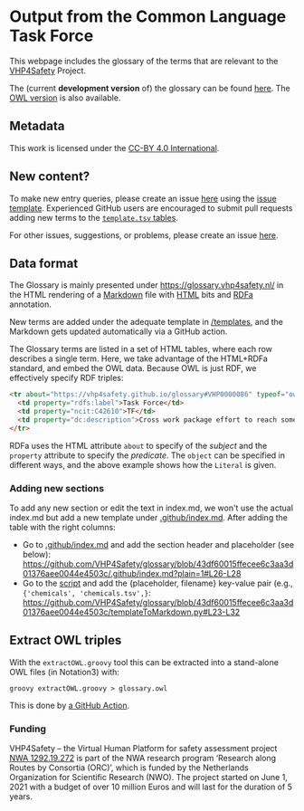 # Output from the Common Language Task Force

This webpage includes the glossary  of the terms that are relevant to the [VHP4Safety](https://vhp4safety.nl/) Project.

The (current **development version** of) the glossary can be found [here](index.md). The [OWL version](glossary.owl)
is also available.

## Metadata

This work is licensed under the [CC-BY 4.0 International](https://github.com/VHP4Safety/glossary/blob/main/LICENCE.md). 

## New content?

To make new entry queries, please create an issue [here](https://github.com/VHP4Safety/glossary/issues/new/choose) using the [issue template]([https://github.com/VHP4Safety/glossary/blob/main/.github/ISSUE_TEMPLATE/ontology-term-request.md](https://github.com/VHP4Safety/glossary/issues/new?assignees=&labels=categorization&projects=&template=ontology-term-request.yml&title=%5BTERM+REQUEST%5D+Please+add+this+glossary+term)). Experienced GitHub users
are encouraged to submit pull requests adding new terms to the [`template.tsv` tables](/templates).

For other issues, suggestions, or problems, please create an issue [here](https://github.com/VHP4Safety/glossary/issues). 

## Data format

The Glossary is mainly presented under https://glossary.vhp4safety.nl/ in the HTML rendering of a [Markdown](https://en.wikipedia.org/wiki/Markdown) file with
[HTML](https://en.wikipedia.org/wiki/HTML) bits and [RDFa](https://rdfa.info/docs) annotation.

New terms are added under the adequate template in [/templates](/templates), and the Markdown gets updated automatically via a GitHub action.

The Glossary terms are listed in a set of HTML tables, where each row describes a single term.
Here, we take advantage of the HTML+RDFa standard, and embed the OWL data. Because OWL is
just RDF, we effectively specify RDF triples:

```html
<tr about="https://vhp4safety.github.io/glossary#VHP0000086" typeof="owl:Class">
  <td property="rdfs:label">Task Force</td>
  <td property="ncit:C42610">TF</td>
  <td property="dc:description">Cross work package effort to reach some goal.</td>
</tr>
```

RDFa uses the HTML attribute `about` to specify of the *subject* and the `property`
attribute to specify the *predicate*. The `object` can be specified in different ways,
and the above example shows how the `Literal` is given.

### Adding new sections
To add any new section or edit the text in index.md, we won't use the actual index.md but add a new template under [.github/index.md](https://github.com/VHP4Safety/glossary/blob/patch_templates/.github/index.md). After adding the table with the right columns:

- Go to [.github/index.md](.github/index.md) and add the section header and placeholder (see below):
https://github.com/VHP4Safety/glossary/blob/43df60015ffecee6c3aa3d01376aee0044e4503c/.github/index.md?plain=1#L26-L28
- Go to the [script](templateToMarkdown.py) and add the {placeholder, filename} key-value pair (e.g., `{'chemicals', 'chemicals.tsv',}`:
https://github.com/VHP4Safety/glossary/blob/43df60015ffecee6c3aa3d01376aee0044e4503c/templateToMarkdown.py#L23-L32

## Extract OWL triples

With the `extractOWL.groovy` tool this can
be extracted into a stand-alone OWL files (in Notation3) with:

```shell
groovy extractOWL.groovy > glossary.owl
```

This is done by [a GitHub Action](https://github.com/VHP4Safety/glossary/blob/main/.github/workflows/extract.yml).

### Funding

VHP4Safety – the Virtual Human Platform for safety assessment project
[NWA 1292.19.272](https://www.nwo.nl/projecten/nwa129219272) is part of the NWA
research program ‘Research along Routes by Consortia (ORC)’, which is funded by the Netherlands Organization
for Scientific Research (NWO). The project started on June 1, 2021 with a budget of over 10 million Euros
and will last for the duration of 5 years. 
